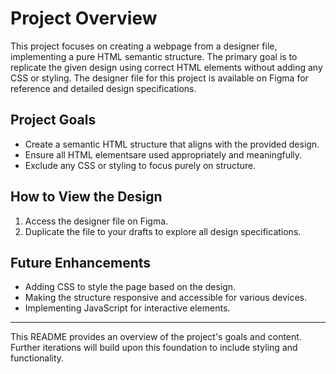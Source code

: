 # Project Overview

This project focuses on creating a webpage from a designer file, implementing a pure HTML semantic structure. The primary goal is to replicate the given design using correct HTML elements without adding any CSS or styling. The designer file for this project is available on Figma for reference and detailed design specifications.

## Project Goals

- Create a semantic HTML structure that aligns with the provided design.
- Ensure all HTML elementsare used appropriately and meaningfully.
- Exclude any CSS or styling to focus purely on structure.

## How to View the Design

1. Access the designer file on Figma.
2. Duplicate the file to your drafts to explore all design specifications.

## Future Enhancements
- Adding CSS to style the page based on the design.
- Making the structure responsive and accessible for various devices.
- Implementing JavaScript for interactive elements.

___
This README provides an overview of the project's goals and content. Further iterations will build upon this foundation to include styling and functionality. 

